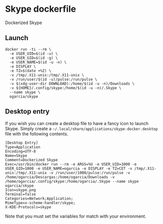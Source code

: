 # Skype dockerfile

Dockerized Skype

## Launch

```
docker run -ti --rm \
  -e USER_UID=$(id -u) \
  -e USER_GID=$(id -g) \
  -e USER_NAME=$(id -u -n) \
  -e DISPLAY \
  -e TZ=$(date +%Z) \
  -v /tmp/.X11-unix:/tmp/.X11-unix \
  -v /run/user/$(id -u)/pulse:/run/pulse \
  -v $(xdg-user-dir DOWNLOAD):/home/$(id -u -n)/Downloads \
  -v ${HOME}/.config/skype:/home/$(id -u -n)/.Skype \
  --name skype \
  ogarcia/skype
```

## Desktop entry

If you wish you can create a desktop file to have a fancy icon to launch
Skype. Simply create a `~/.local/share/applications/skype-docker.desktop`
file with the following contents.

```
[Desktop Entry]
Type=Application
Encoding=UTF-8
Name=Skype
Comment=Dockerized Skype
Exec=/usr/bin/docker run --rm -e ARGS=%U -e USER_UID=1000 -e USER_GID=1000 -e USER_NAME=ogarcia -e DISPLAY -e TZ=CET -v /tmp/.X11-unix:/tmp/.X11-unix -v /run/user/1000/pulse:/run/pulse -v /home/ogarcia/Descargas:/home/ogarcia/Downloads -v /home/ogarcia/.config/skype:/home/ogarcia/.Skype --name skype ogarcia/skype
Icon=skype.png
Terminal=false
Categories=Network;Application;
MimeType=x-scheme-handler/skype;
X-KDE-Protocols=skype
```

Note that you must set the variables for match with your environment.
